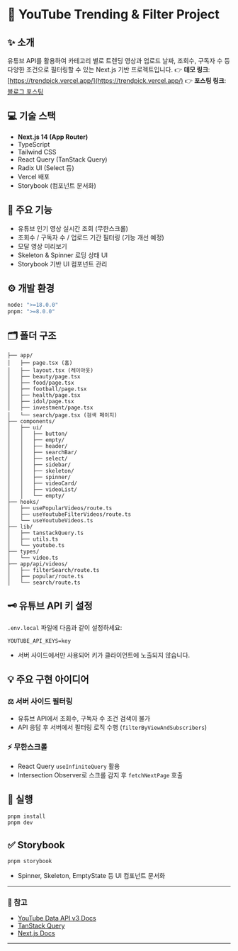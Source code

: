 # 🎥 YouTube Trending & Filter Project

## ✨ 소개

유튜브 API를 활용하여 카테고리 별로 트렌딩 영상과 업로드 날짜, 조회수, 구독자 수 등 다양한 조건으로 필터링할 수 있는 Next.js 기반 프로젝트입니다.
👉 **데모 링크**: [https://trendpick.vercel.app/](https://trendpick.vercel.app/)
👉 **포스팅 링크**: [블로그 포스팅](https://velog.io/@hye_oo2/TrendPick-%EC%9C%A0%ED%8A%9C%EB%B8%8C-%ED%8A%B8%EB%A0%8C%EB%93%9C-%EA%B8%B0%EB%B0%98-%EC%98%81%EC%83%81-%EA%B2%80%EC%83%89%EC%B6%94%EC%B2%9C-%EC%84%9C%EB%B9%84%EC%8A%A4-%EA%B0%9C%EB%B0%9C%EA%B8%B0)


## 💻 기술 스택

- **Next.js 14 (App Router)**
- TypeScript
- Tailwind CSS
- React Query (TanStack Query)
- Radix UI (Select 등)
- Vercel 배포
- Storybook (컴포넌트 문서화)

## 🚀 주요 기능

- 유튜브 인기 영상 실시간 조회 (무한스크롤)
- 조회수 / 구독자 수 / 업로드 기간 필터링 (기능 개선 예정)
- 모달 영상 미리보기
- Skeleton & Spinner 로딩 상태 UI
- Storybook 기반 UI 컴포넌트 관리

## ⚙️ 개발 환경

```bash
node: ">=18.0.0"
pnpm: ">=8.0.0"
```

## 🗂️ 폴더 구조

```
├── app/
│   ├── page.tsx (홈)
│   ├── layout.tsx (레이아웃)
│   ├── beauty/page.tsx
│   ├── food/page.tsx
│   ├── football/page.tsx
│   ├── health/page.tsx
│   ├── idol/page.tsx
│   ├── investment/page.tsx
│   └── search/page.tsx (검색 페이지)
├── components/
│   ├── ui/
│   │   ├── button/
│   │   ├── empty/
│   │   ├── header/
│   │   ├── searchBar/
│   │   ├── select/
│   │   ├── sidebar/
│   │   ├── skeleton/
│   │   ├── spinner/
│   │   ├── videoCard/
│   │   ├── videoList/
│   │   └── empty/
├── hooks/
│   ├── usePopularVideos/route.ts
│   ├── useYoutubeFilterVideos/route.ts
│   └── useYoutubeVideos.ts
├── lib/
│   ├── tanstackQuery.ts
│   ├── utils.ts
│   └── youtube.ts
├── types/
│   └── video.ts
├── app/api/videos/
│   ├── filterSearch/route.ts
│   ├── popular/route.ts
│   └── search/route.ts
```

## 🗝️ 유튜브 API 키 설정

`.env.local` 파일에 다음과 같이 설정하세요:

```env
YOUTUBE_API_KEYS=key
```

- 서버 사이드에서만 사용되어 키가 클라이언트에 노출되지 않습니다.

## 💡 주요 구현 아이디어

### ⚖️ 서버 사이드 필터링

- 유튜브 API에서 조회수, 구독자 수 조건 검색이 불가
- API 응답 후 서버에서 필터링 로직 수행 (`filterByViewAndSubscribers`)

### ⚡ 무한스크롤

- React Query `useInfiniteQuery` 활용
- Intersection Observer로 스크롤 감지 후 `fetchNextPage` 호출


## 💬 실행

```bash
pnpm install
pnpm dev
```


## ✅ Storybook

```bash
pnpm storybook
```

- Spinner, Skeleton, EmptyState 등 UI 컴포넌트 문서화



---

### 🔗 참고

- [YouTube Data API v3 Docs](https://developers.google.com/youtube/v3)
- [TanStack Query](https://tanstack.com/query/latest)
- [Next.js Docs](https://nextjs.org/docs)

---


